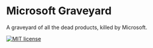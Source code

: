 # Microsoft Graveyard

A graveyard of all the dead products, killed by Microsoft.

[![MIT license](https://img.shields.io/badge/License-MIT-blue.svg)](/LICENSE)
